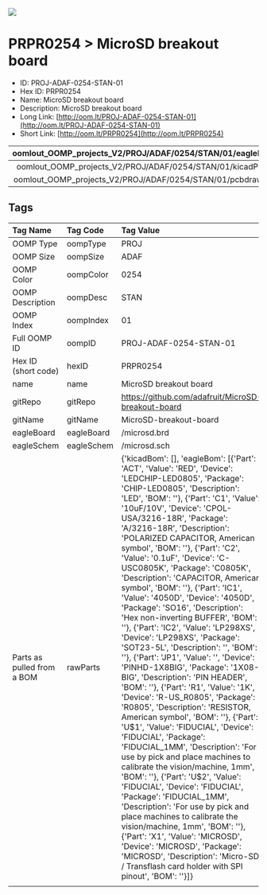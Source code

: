 


  
![][im]
# PRPR0254 > MicroSD breakout board

- ID: PROJ-ADAF-0254-STAN-01
- Hex ID: PRPR0254
- Name: MicroSD breakout board
- Description: MicroSD breakout board
- Long Link: [http://oom.lt/PROJ-ADAF-0254-STAN-01](http://oom.lt/PROJ-ADAF-0254-STAN-01)
- Short Link: [http://oom.lt/PRPR0254](http://oom.lt/PRPR0254)
  

|oomlout_OOMP_projects_V2/PROJ/ADAF/0254/STAN/01/eagleImage.png|oomlout_OOMP_projects_V2/PROJ/ADAF/0254/STAN/01/eagleSchemImage.png|oomlout_OOMP_projects_V2/PROJ/ADAF/0254/STAN/01/kicadPcb3dFront.png|oomlout_OOMP_projects_V2/PROJ/ADAF/0254/STAN/01/kicadPcb3dBack.png|
| :---: | :---: | :---: | :---: |
|oomlout_OOMP_projects_V2/PROJ/ADAF/0254/STAN/01/kicadPcb3d.png|oomlout_OOMP_projects_V2/PROJ/ADAF/0254/STAN/01/bomBack.png|oomlout_OOMP_projects_V2/PROJ/ADAF/0254/STAN/01/bomFront.png|oomlout_OOMP_projects_V2/PROJ/ADAF/0254/STAN/01/pcbdraw.svg|
|oomlout_OOMP_projects_V2/PROJ/ADAF/0254/STAN/01/pcbdrawBack.svg||||

## Tags
  

|Tag Name|Tag Code|Tag Value|
| :--- | :--- | :--- |
|OOMP Type|oompType|PROJ|
|OOMP Size|oompSize|ADAF|
|OOMP Color|oompColor|0254|
|OOMP Description|oompDesc|STAN|
|OOMP Index|oompIndex|01|
|Full OOMP ID|oompID|PROJ-ADAF-0254-STAN-01|
|Hex ID (short code)|hexID|PRPR0254|
|name|name|MicroSD breakout board|
|gitRepo|gitRepo|https://github.com/adafruit/MicroSD-breakout-board|
|gitName|gitName|MicroSD-breakout-board|
|eagleBoard|eagleBoard|/microsd.brd|
|eagleSchem|eagleSchem|/microsd.sch|
|Parts as pulled from a BOM|rawParts|{'kicadBom': [], 'eagleBom': [{'Part': 'ACT', 'Value': 'RED', 'Device': 'LEDCHIP-LED0805', 'Package': 'CHIP-LED0805', 'Description': 'LED', 'BOM': ''}, {'Part': 'C1', 'Value': '10uF/10V', 'Device': 'CPOL-USA/3216-18R', 'Package': 'A/3216-18R', 'Description': 'POLARIZED CAPACITOR, American symbol', 'BOM': ''}, {'Part': 'C2', 'Value': '0.1uF', 'Device': 'C-USC0805K', 'Package': 'C0805K', 'Description': 'CAPACITOR, American symbol', 'BOM': ''}, {'Part': 'IC1', 'Value': '4050D', 'Device': '4050D', 'Package': 'SO16', 'Description': 'Hex non-inverting BUFFER', 'BOM': ''}, {'Part': 'IC2', 'Value': 'LP298XS', 'Device': 'LP298XS', 'Package': 'SOT23-5L', 'Description': '', 'BOM': ''}, {'Part': 'JP1', 'Value': '', 'Device': 'PINHD-1X8BIG', 'Package': '1X08-BIG', 'Description': 'PIN HEADER', 'BOM': ''}, {'Part': 'R1', 'Value': '1K', 'Device': 'R-US_R0805', 'Package': 'R0805', 'Description': 'RESISTOR, American symbol', 'BOM': ''}, {'Part': 'U$1', 'Value': 'FIDUCIAL', 'Device': 'FIDUCIAL', 'Package': 'FIDUCIAL_1MM', 'Description': 'For use by pick and place machines to calibrate the vision/machine, 1mm', 'BOM': ''}, {'Part': 'U$2', 'Value': 'FIDUCIAL', 'Device': 'FIDUCIAL', 'Package': 'FIDUCIAL_1MM', 'Description': 'For use by pick and place machines to calibrate the vision/machine, 1mm', 'BOM': ''}, {'Part': 'X1', 'Value': 'MICROSD', 'Device': 'MICROSD', 'Package': 'MICROSD', 'Description': 'Micro-SD / Transflash card holder with SPI pinout', 'BOM': ''}]}|
||||



[im]: PROJ/ADAF/0254/STAN/01/kicadPcb3d_450.png
